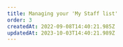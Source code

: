 ```yaml
---
title: Managing your 'My Staff list'
order: 3
createdAt: 2022-09-08T14:40:21.985Z
updatedAt: 2023-10-03T14:40:21.989Z
---
```

